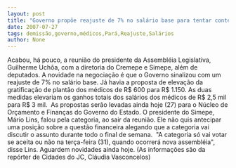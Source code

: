 ```yaml
---
layout: post
title: "Governo propõe reajuste de 7% no salário base para tentar conter demissão dos médicos "
date: 2007-07-27
tags: demissão,governo,médicos,Pará,Reajuste,Salários
author: None
---
```

Acabou, h&aacute; pouco, a reuni&atilde;o do presidente da Assembl&eacute;ia Legislativa, Guilherme Uch&ocirc;a, com a diretoria do Cremepe e Simepe, al&eacute;m de deputados.
A novidade na negocia&ccedil;&atilde;o &eacute; que o Governo sinalizou com um reajuste de 7% no sal&aacute;rio base. J&aacute; havia&nbsp;a proposta de eleva&ccedil;&atilde;o da gratifica&ccedil;&atilde;o de plant&atilde;o dos m&eacute;dicos de R$ 600 para R$ 1.150.
As duas medidas elevariam os ganhos totais dos sal&aacute;rios dos m&eacute;dicos de R$ 2,5 mil para R$&nbsp;3 mil.&nbsp;
As&nbsp;propostas ser&atilde;o levadas ainda hoje (27) para o N&uacute;cleo de Or&ccedil;amento e Finan&ccedil;as do Governo do Estado.
O presidente do Simepe, M&aacute;rio Lins, falou pela categoria, ao sair da reuni&atilde;o. Ele&nbsp;n&atilde;o quis antecipar uma posi&ccedil;&atilde;o sobre a quest&atilde;o financeira alegando que a categoria vai discutir o assunto&nbsp;durante todo o final de semana.&nbsp;
&quot;A categoria s&oacute; vai votar se aceita ou n&atilde;o na ter&ccedil;a-feira (31), quando ocorrer&aacute; nova assembl&eacute;ia&quot;, disse Lins.
Aguardem novidades ainda hoje.
(As informa&ccedil;&otilde;es s&atilde;o da rep&oacute;rter de Cidades do JC, Cl&aacute;udia Vasconcelos) 